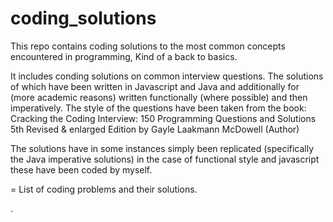 # coding_solutions
This repo contains coding solutions to the most common concepts encountered in programming, Kind of a back to basics.

It includes conding solutions on common interview questions. The solutions of which have been written in Javascript and Java and 
additionally for (more academic reasons) written functionally (where possible) and then imperatively. The style of the questions have been 
taken from the book: Cracking the Coding Interview: 150 Programming Questions and Solutions 5th Revised & enlarged Edition
by Gayle Laakmann McDowell  (Author)

The solutions have in some instances simply been replicated (specifically the Java imperative solutions) in the case of functional style and javascript 
these have been coded by myself.

= List of coding problems and their solutions.

. 

